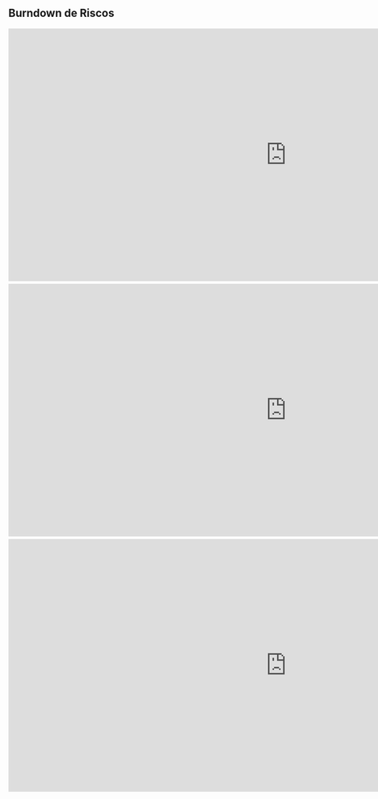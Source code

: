 ## Burndown de Riscos

<iframe width="1100" height="500" frameborder="0" src="https://docs.google.com/spreadsheets/d/e/2PACX-1vQzOLxKqT989RmpDzRZWSAjkhiJcy9LFSHwEOws9e0BnLu49tBkkvWqUaddLsupG_YjTQo2Vu4-gBc4/pubchart?oid=400725779&amp;format=interactive" scrolling="no" style="overflow: hidden; margin-bottom: 5px;">Your browser is not able to display frames</iframe>


<iframe width="1100" height="500" frameborder="0" src="https://docs.google.com/spreadsheets/d/e/2PACX-1vQzOLxKqT989RmpDzRZWSAjkhiJcy9LFSHwEOws9e0BnLu49tBkkvWqUaddLsupG_YjTQo2Vu4-gBc4/pubchart?oid=174082743&amp;format=interactive" scrolling="no" style="overflow: hidden; margin-bottom: 5px;">Your browser is not able to display frames</iframe>


<iframe width="1100" height="500" frameborder="0" src="https://docs.google.com/spreadsheets/d/e/2PACX-1vQzOLxKqT989RmpDzRZWSAjkhiJcy9LFSHwEOws9e0BnLu49tBkkvWqUaddLsupG_YjTQo2Vu4-gBc4/pubchart?oid=849488797&amp;format=interactive" scrolling="no" style="overflow: hidden; margin-bottom: 5px;">Your browser is not able to display frames</iframe>

